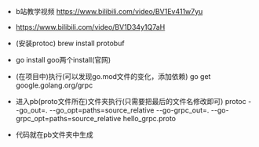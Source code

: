 * b站教学视频 https://www.bilibili.com/video/BV1Ev411w7yu
* https://www.bilibili.com/video/BV1D34y1Q7aH

* (安装protoc) brew install protobuf
* go install goo两个install(官网)
* (在项目中)执行(可以发现go.mod文件的变化，添加依赖) go get google.golang.org/grpc 
* 进入pb(proto文件所在)文件夹执行(只需要把最后的文件名修改即可) protoc --go_out=. --go_opt=paths=source_relative --go-grpc_out=. --go-grpc_opt=paths=source_relative  hello_grpc.proto
* 代码就在pb文件夹中生成
